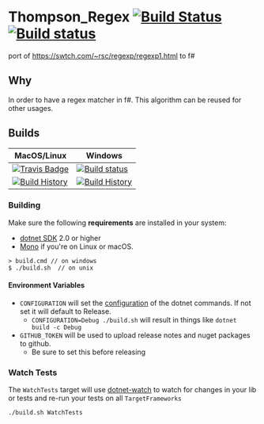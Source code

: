 # Thompson_Regex [![Build Status](https://travis-ci.org/wallymathieu/Thompson_Regex.svg)](https://travis-ci.org/wallymathieu/Thompson_Regex) [![Build status](https://ci.appveyor.com/api/projects/status/xny5sdoebkrbmmr5/branch/master?svg=true)](https://ci.appveyor.com/project/wallymathieu/thompson-regex/branch/master)

port of https://swtch.com/~rsc/regexp/regexp1.html to f#

## Why

In order to have a regex matcher in f#. This algorithm can be reused for other usages.


## Builds

MacOS/Linux | Windows
--- | ---
[![Travis Badge](https://travis-ci.org/wallymathieu/Thompson_Regex.svg?branch=master)](https://travis-ci.org/wallymathieu/Thompson_Regex) | [![Build status](https://ci.appveyor.com/api/projects/status/github/wallymathieu/Thompson_Regex?svg=true)](https://ci.appveyor.com/project/wallymathieu/thompson-regex)
[![Build History](https://buildstats.info/travisci/chart/wallymathieu/Thompson_Regex)](https://travis-ci.org/wallymathieu/Thompson_Regex/builds) | [![Build History](https://buildstats.info/appveyor/chart/wallymathieu/thompson-regex)](https://ci.appveyor.com/project/wallymathieu/thompson-regex)  

### Building


Make sure the following **requirements** are installed in your system:

* [dotnet SDK](https://www.microsoft.com/net/download/core) 2.0 or higher
* [Mono](http://www.mono-project.com/) if you're on Linux or macOS.

```
> build.cmd // on windows
$ ./build.sh  // on unix
```

#### Environment Variables

* `CONFIGURATION` will set the [configuration](https://docs.microsoft.com/en-us/dotnet/core/tools/dotnet-build?tabs=netcore2x#options) of the dotnet commands.  If not set it will default to Release.
  * `CONFIGURATION=Debug ./build.sh` will result in things like `dotnet build -c Debug`
* `GITHUB_TOKEN` will be used to upload release notes and nuget packages to github.
  * Be sure to set this before releasing

### Watch Tests

The `WatchTests` target will use [dotnet-watch](https://github.com/aspnet/Docs/blob/master/aspnetcore/tutorials/dotnet-watch.md) to watch for changes in your lib or tests and re-run your tests on all `TargetFrameworks`

```
./build.sh WatchTests
```
